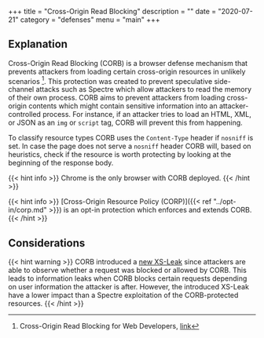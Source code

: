 +++
title = "Cross-Origin Read Blocking"
description = ""
date = "2020-07-21"
category = "defenses"
menu = "main"
+++


## Explanation

Cross-Origin Read Blocking (CORB) is a browser defense mechanism that prevents attackers from loading certain cross-origin resources in unlikely scenarios [^1]. This protection was created to prevent speculative side-channel attacks such as Spectre which allow attackers to read the memory of their own process. CORB aims to prevent attackers from loading cross-origin contents which might contain sensitive information into an attacker-controlled process. For instance, if an attacker tries to load an  HTML, XML, or JSON as an `img` or `script` tag, CORB will prevent this from happening. 

To classify resource types CORB uses the `Content-Type` header if `nosniff` is set. In case the page does not serve a `nosniff` header CORB will, based on heuristics, check if the resource is worth protecting by looking at the beginning of the response body.

{{< hint info >}}
Chrome is the only browser with CORB deployed.
{{< /hint >}}

{{< hint info >}}
[Cross-Origin Resource Policy (CORP)]({{< ref "../opt-in/corp.md" >}}) is an opt-in protection which enforces and extends CORB.
{{< /hint >}}


## Considerations

{{< hint warning >}}
CORB introduced a [new XS-Leak](https://TODO) since attackers are able to observe whether a request was blocked or allowed by CORB. This leads to information leaks when CORB blocks certain requests depending on user information the attacker is after. However, the introduced XS-Leak have a lower impact than a Spectre exploitation of the CORB-protected resources.
{{< /hint >}}

[^1]: Cross-Origin Read Blocking for Web Developers, [link](https://chromium.googlesource.com/chromium/src/+/master/services/network/cross_origin_read_blocking_explainer.md)

